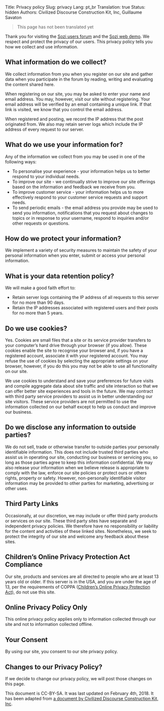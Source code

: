 Title: Privacy policy
Slug: privacy
Lang: pt_br
Translation: true
Status: hidden
Authors: Civilized Discourse Construction Kit, Inc, Guillaume Savaton

> This page has not been translated yet

Thank you for visiting the [Sozi users forum](https://github.com/sozi-projects/Sozi/discussions) and the [Sozi web demo](/demo).
We respect and protect the privacy of our users.
This privacy policy tells you how we collect and use information.


What information do we collect?
-------------------------------

We collect information from you when you register on our site and gather
data when you participate in the forum by reading, writing and
evaluating the content shared here.

When registering on our site, you may be asked to enter your name and
email address. You may, however, visit our site without registering.
Your email address will be verified by an email containing a unique
link. If that link is visited, we know that you control the email address.

When registered and posting, we record the IP address that the post
originated from. We also may retain server logs which include the IP
address of every request to our server.


What do we use your information for?
------------------------------------

Any of the information we collect from you may be used in one of the
following ways:

* To personalise your experience - your information helps us to better
  respond to your individual needs.
* To improve our site - we continually strive to improve our site
  offerings based on the information and feedback we receive from you.
* To improve customer service - your information helps us to more
  effectively respond to your customer service requests and support needs.
* To send periodic emails - the email address you provide may be used
  to send you information, notifications that you request about
  changes to topics or in response to your username, respond to
  inquiries and/or other requests or questions.


How do we protect your information?
-----------------------------------

We implement a variety of security measures to maintain the safety of
your personal information when you enter, submit or access your personal
information.


What is your data retention policy?
-----------------------------------

We will make a good faith effort to:

* Retain server logs containing the IP address of all requests to this
  server for no more than 90 days.
* Retain the IP addresses associated with registered users and their
  posts for no more than 5 years.


Do we use cookies?
------------------

Yes. Cookies are small files that a site or its service provider
transfers to your computer’s hard drive through your browser (if you
allow). These cookies enable the site to recognise your browser and, if
you have a registered account, associate it with your registered
account. You may refuse the use of cookies by selecting the appropriate
settings on your browser, however, if you do this you may not be able to
use all functionality on our site.

We use cookies to understand and save your preferences for future visits
and compile aggregate data about site traffic and site interaction so
that we can offer better site experiences and tools in the future. We
may contract with third party service providers to assist us in better
understanding our site visitors. These service providers are not
permitted to use the information collected on our behalf except to help
us conduct and improve our business.


Do we disclose any information to outside parties?
--------------------------------------------------

We do not sell, trade or otherwise transfer to outside parties your
personally identifiable information. This does not include trusted third
parties who assist us in operating our site, conducting our business or
servicing you, so long as those parties agree to keep this information
confidential. We may also release your information when we believe
release is appropriate to comply with the law, enforce our site policies
or protect ours or others rights, property or safety. However,
non-personally identifiable visitor information may be provided to other
parties for marketing, advertising or other uses.


Third Party Links
-----------------

Occasionally, at our discretion, we may include or offer third party
products or services on our site. These third party sites have separate
and independent privacy policies. We therefore have no responsibility or
liability for the content and activities of these linked sites.
Nonetheless, we seek to protect the integrity of our site and welcome
any feedback about these sites.


Children’s Online Privacy Protection Act Compliance
---------------------------------------------------

Our site, products and services are all directed to people who are at
least 13 years old or older. If this server is in the USA, and you are
under the age of 13, per the requirements of COPPA ([Children’s Online
Privacy Protection Act](https://en.wikipedia.org/wiki/Children%27s_Online_Privacy_Protection_Act)),
do not use this site.


Online Privacy Policy Only
--------------------------

This online privacy policy applies only to information collected through
our site and not to information collected offline.


Your Consent
------------

By using our site, you consent to our site privacy policy.


Changes to our Privacy Policy?
------------------------------

If we decide to change our privacy policy, we will post those changes on
this page.

This document is CC-BY-SA. It was last updated on February 4th, 2018. It
has been adapted from [a document by Civilized Discourse Construction
Kit, Inc](https://meta.discourse.org/privacy).
